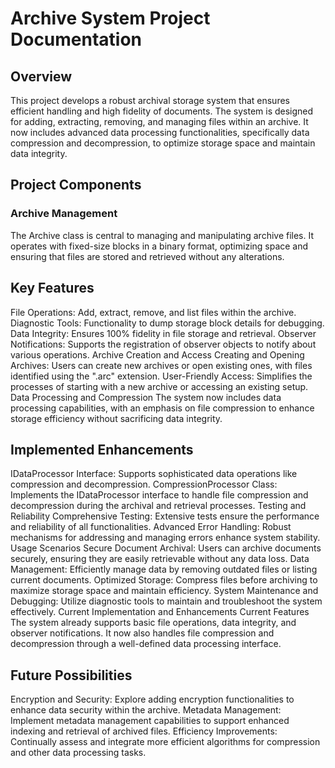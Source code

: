 # Archive System Project Documentation
## Overview
This project develops a robust archival storage system that ensures efficient handling and high fidelity of documents. The system is designed for adding, extracting, removing, and managing files within an archive. It now includes advanced data processing functionalities, specifically data compression and decompression, to optimize storage space and maintain data integrity.

## Project Components
### Archive Management
The Archive class is central to managing and manipulating archive files. It operates with fixed-size blocks in a binary format, optimizing space and ensuring that files are stored and retrieved without any alterations.

## Key Features
File Operations: Add, extract, remove, and list files within the archive.
Diagnostic Tools: Functionality to dump storage block details for debugging.
Data Integrity: Ensures 100% fidelity in file storage and retrieval.
Observer Notifications: Supports the registration of observer objects to notify about various operations.
Archive Creation and Access
Creating and Opening Archives: Users can create new archives or open existing ones, with files identified using the ".arc" extension.
User-Friendly Access: Simplifies the processes of starting with a new archive or accessing an existing setup.
Data Processing and Compression
The system now includes data processing capabilities, with an emphasis on file compression to enhance storage efficiency without sacrificing data integrity.

## Implemented Enhancements
IDataProcessor Interface: Supports sophisticated data operations like compression and decompression.
CompressionProcessor Class: Implements the IDataProcessor interface to handle file compression and decompression during the archival and retrieval processes.
Testing and Reliability
Comprehensive Testing: Extensive tests ensure the performance and reliability of all functionalities.
Advanced Error Handling: Robust mechanisms for addressing and managing errors enhance system stability.
Usage Scenarios
Secure Document Archival: Users can archive documents securely, ensuring they are easily retrievable without any data loss.
Data Management: Efficiently manage data by removing outdated files or listing current documents.
Optimized Storage: Compress files before archiving to maximize storage space and maintain efficiency.
System Maintenance and Debugging: Utilize diagnostic tools to maintain and troubleshoot the system effectively.
Current Implementation and Enhancements
Current Features
The system already supports basic file operations, data integrity, and observer notifications. It now also handles file compression and decompression through a well-defined data processing interface.

## Future Possibilities
Encryption and Security: Explore adding encryption functionalities to enhance data security within the archive.
Metadata Management: Implement metadata management capabilities to support enhanced indexing and retrieval of archived files.
Efficiency Improvements: Continually assess and integrate more efficient algorithms for compression and other data processing tasks.
